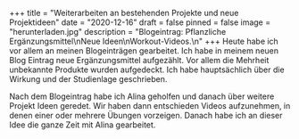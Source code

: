 +++
title = "Weiterarbeiten an bestehenden Projekte und neue Projektideen"
date = "2020-12-16"
draft = false
pinned = false
image = "herunterladen.jpg"
description = "Blogeintrag: Pflanzliche Ergänzungsmittel\nNeue Ideen\nWorkout-Videos.\n"
+++
Heute habe ich vor allem an meinen Blogeinträgen gearbeitet. Ich habe in meinem neuen Blog Eintrag neue Ergänzungsmittel aufgezählt. Vor allem die Mehrheit unbekannte Produkte wurden aufgedeckt. Ich habe hauptsächlich über die Wirkung und der Studienlage geschrieben.

Nach dem Blogeintrag habe ich Alina geholfen und danach über weitere Projekt Ideen geredet. Wir haben dann entschieden Videos aufzunehmen, in denen einer oder mehrere Übungen vorzeigen. Danach habe ich an dieser Idee die ganze Zeit mit Alina gearbeitet.